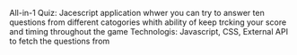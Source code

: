 All-in-1 Quiz: Jacescript application whwer you can try to answer ten questions from different catogories whith ability of keep trcking your score and timing throughout the game 
Technologis: Javascript, CSS, External API to fetch the questions from 
